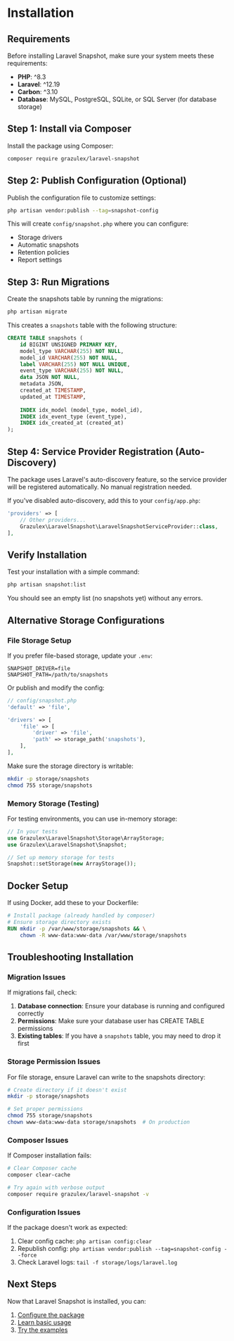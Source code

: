 # Installation

## Requirements

Before installing Laravel Snapshot, make sure your system meets these requirements:

- **PHP**: ^8.3
- **Laravel**: ^12.19  
- **Carbon**: ^3.10
- **Database**: MySQL, PostgreSQL, SQLite, or SQL Server (for database storage)

## Step 1: Install via Composer

Install the package using Composer:

```bash
composer require grazulex/laravel-snapshot
```

## Step 2: Publish Configuration (Optional)

Publish the configuration file to customize settings:

```bash
php artisan vendor:publish --tag=snapshot-config
```

This will create `config/snapshot.php` where you can configure:
- Storage drivers
- Automatic snapshots
- Retention policies
- Report settings

## Step 3: Run Migrations

Create the snapshots table by running the migrations:

```bash
php artisan migrate
```

This creates a `snapshots` table with the following structure:

```sql
CREATE TABLE snapshots (
    id BIGINT UNSIGNED PRIMARY KEY,
    model_type VARCHAR(255) NOT NULL,
    model_id VARCHAR(255) NOT NULL,
    label VARCHAR(255) NOT NULL UNIQUE,
    event_type VARCHAR(255) NOT NULL,
    data JSON NOT NULL,
    metadata JSON,
    created_at TIMESTAMP,
    updated_at TIMESTAMP,
    
    INDEX idx_model (model_type, model_id),
    INDEX idx_event_type (event_type),
    INDEX idx_created_at (created_at)
);
```

## Step 4: Service Provider Registration (Auto-Discovery)

The package uses Laravel's auto-discovery feature, so the service provider will be registered automatically. No manual registration needed.

If you've disabled auto-discovery, add this to your `config/app.php`:

```php
'providers' => [
    // Other providers...
    Grazulex\LaravelSnapshot\LaravelSnapshotServiceProvider::class,
],
```

## Verify Installation

Test your installation with a simple command:

```bash
php artisan snapshot:list
```

You should see an empty list (no snapshots yet) without any errors.

## Alternative Storage Configurations

### File Storage Setup

If you prefer file-based storage, update your `.env`:

```env
SNAPSHOT_DRIVER=file
SNAPSHOT_PATH=/path/to/snapshots
```

Or publish and modify the config:

```php
// config/snapshot.php
'default' => 'file',

'drivers' => [
    'file' => [
        'driver' => 'file',
        'path' => storage_path('snapshots'),
    ],
],
```

Make sure the storage directory is writable:

```bash
mkdir -p storage/snapshots
chmod 755 storage/snapshots
```

### Memory Storage (Testing)

For testing environments, you can use in-memory storage:

```php
// In your tests
use Grazulex\LaravelSnapshot\Storage\ArrayStorage;
use Grazulex\LaravelSnapshot\Snapshot;

// Set up memory storage for tests
Snapshot::setStorage(new ArrayStorage());
```

## Docker Setup

If using Docker, add these to your Dockerfile:

```dockerfile
# Install package (already handled by composer)
# Ensure storage directory exists
RUN mkdir -p /var/www/storage/snapshots && \
    chown -R www-data:www-data /var/www/storage/snapshots
```

## Troubleshooting Installation

### Migration Issues

If migrations fail, check:

1. **Database connection**: Ensure your database is running and configured correctly
2. **Permissions**: Make sure your database user has CREATE TABLE permissions
3. **Existing tables**: If you have a `snapshots` table, you may need to drop it first

### Storage Permission Issues

For file storage, ensure Laravel can write to the snapshots directory:

```bash
# Create directory if it doesn't exist
mkdir -p storage/snapshots

# Set proper permissions
chmod 755 storage/snapshots
chown www-data:www-data storage/snapshots  # On production
```

### Composer Issues

If Composer installation fails:

```bash
# Clear Composer cache
composer clear-cache

# Try again with verbose output
composer require grazulex/laravel-snapshot -v
```

### Configuration Issues

If the package doesn't work as expected:

1. Clear config cache: `php artisan config:clear`
2. Republish config: `php artisan vendor:publish --tag=snapshot-config --force`
3. Check Laravel logs: `tail -f storage/logs/laravel.log`

## Next Steps

Now that Laravel Snapshot is installed, you can:

1. [Configure the package](configuration.md)
2. [Learn basic usage](basic-usage.md)
3. [Try the examples](../examples/README.md)